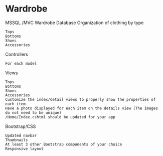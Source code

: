 # Wardrobe
MSSQL /MVC Wardrobe Database
Organization of clothing by type

    Tops
    Bottoms
    Shoes
    Accessories

Controllers

    For each model

Views

    Tops
    Bottoms
    Shoes
    Accessories
    Customize the index/detail views to properly show the properties of each item
    Have a photo displayed for each item on the details view (The images do not need to be unique)
    /Home/Index.cshtml should be updated for your app

Bootstrap/CSS

    Updated navbar
    Thumbnails
    At least 3 other Bootstrap components of your choice
    Responsive layout
